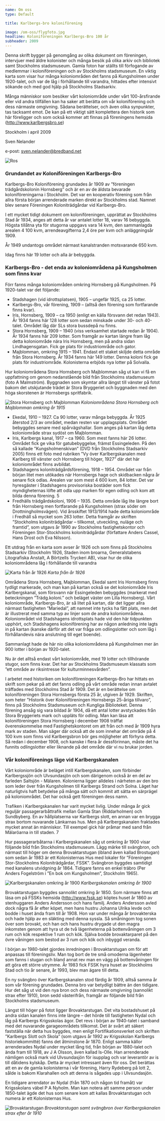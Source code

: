 ```yaml
---
name: Om oss
type: Default

title: Karlbergs-bro koloniförening

image: /om-oss/flygfoto.jpg
headline: Koloniföreningen Karlbergs-Bro 100 år
subheader: 2009
---
```

Denna skrift bygger på genomgång av olika dokument om föreningen, intervjuer med äldre
kolonister och många besök på olika arkiv och bibliotek samt Stockholms stadsmuseum.
Gamla foton har ställts till förfogande av medlemmar i koloniföreningen och av Stockholms
stadsmuseum. En viktig karta som visar hur många koloniområden det fanns på Kungsholmen
under 1920-talet, och var de låg i förhållande till varandra, hittades efter intensivt sökande och
med god hjälp på Stockholms Stadsarkiv.

Många människor som besöker vårt koloniområde under vårt 100-årsfirande eller vid andra
tillfällen kan ha saker att berätta om vår koloniförening och dess närmaste omgivning.
Sådana berättelser, och även olika synpunkter, tas tacksamt emot. De kan på ett viktigt sätt
komplettera den historik som här föreligger och som också kommer att finnas på föreningens
hemsida (http://www.karlbergsbro.se)

Stockholm i april 2009

Sven Nelander

e-post: sven.nelander@bredband.net 

![Ros](/om-oss/ros.jpg)

### Grundandet av Koloniföreningen Karlbergs-Bro

Karlbergs-Bro Koloniförening grundades år 1909 av ”föreningen trädgårdskolonin
Hornsberg” och är en av de äldsta bevarade koloniföreningarna i Stockholm. Det var en
kooperativ förening som från allra första början arrenderade marken direkt av Stockholms
stad. Namnet blev senare Föreningen Koloniträdgårdar vid Karlbergs-Bro.

I ett mycket tidigt dokument om koloniföreningen, upprättat av Stockholms Stad år 1934,
anges att detta år var antalet lotter 18, varav 16 bebyggda. Högsta tillåtna yta för stugorna
uppgavs vara 14 kvm, den sammanlagda arealen 4 100 kvm, arrendeavgifterna 2,4 öre per
kvm och anläggningsår 1909.

År 1949 undantogs området närmast kanalstranden motsvarande 650 kvm.

Idag finns här 19 lotter och alla är bebyggda.

### Karlbergs-Bro - det enda av koloniområdena på Kungsholmen som finns kvar

Förr fanns många koloniområden omkring Hornsberg på Kungsholmen. På 1920-talet var det
följande:

* Stadshagen (vid idrottsplatsen), 1905 – ungefär 1925, ca 25 lotter.
* Karlbergs-Bro, vår förening, 1909 – (alltså den förening som fortfarande finns kvar).
* Iris, Hornsberg, 1909 – ca 1950 (enligt en källa försvann det redan 1943). År 1934 fanns
här 128 lotter som sedan minskade under 30- och 40-talet. Området låg där SLs stora
bussdepå nu finns.
* Stora Hornsberg, 1909 – 1940 (viss verksamhet startade redan år 1904). År 1934 fanns
här 209 lotter. Som framgår av kartan längre fram låg detta koloniområde nära Iris
Hornsberg, men på andra sidan Lindhagensgatan. Fick ge plats för industriområde och
gator.
* Majblomman, omkring 1915 – 1941. Endast ett staket skiljde detta område från Stora
Hornsberg. År 1934 fanns här 149 lotter. Denna koloni fick ge plats för industriområde.
Kolonisterna erbjöds nya lotter på Solvalla.

Hur koloniområdena Stora Hornsberg och Majblomman såg ut kan vi få en uppfattning om
genom nedanstående bild från Stockholms stadsmuseum (foto A Malmström). Byggnaden
som skymtar allra längst till vänster på fotot bakom det utskjutande trädet är Stora Bryggeriet
och byggnaden med den höga skorstenen är Hornsbergs spritfabrik. 

![Stora Hornsberg och Majblomman](/om-oss/svartvit.jpg)
*Koloniområdena Stora Hornsberg och Majblomman omkring år 1915*

* Ekedal, 1910 – 1927. Ca 90 lotter, varav många bebyggda. År 1925 återstod 2/3 av
området, medan resten var upplagsplats. Området bebyggdes senare med
spårvägshallar. Som anges på kartan låg detta koloniområde strax sydöst om
Majblomman.
* Iris, Karlbergs kanal, 1917 – ca 1960. Som mest fanns här 26 lotter. Området fick ge
vika för gatubebyggelse, främst Essingeleden. På den så kallade ”Kungsholmenskivan” (DVD från Stockholms Stadsarkiv 2005) finns ett foto med rubriken ”Vy över
Karlbergskanalen med Karlberg till vänster och Hornsberg till höger, 1927” där det
här koloniområdet finns avbildat.
* Stadshagens koloniträdgårdsförening, 1918 – 1954. Området var från början litet men
utökades när Hornsbergs hage och skidbacken några år senare fick odlas. Arealen var
som mest 4 600 kvm, 84 lotter. Det var hyresgäster i Stadshagens provisoriska
bostäder som fick myndigheternas löfte att odla upp marken för egen odling och kom
att bilda denna förening. 
5
* Fredhälls trädgårdskoloni, 1906 – 1935. Detta område låg lite längre bort från
Hornsberg men fortfarande på Kungsholmen (strax söder om Drottningholmsvägen).
Vid årsskiftet 1913/1914 hade detta koloniområde i Fredhäll så mycket som 263 lotter.
Detta framgår av skriften ”Stockholms koloniträdgårdar – tillkomst, utveckling,
nuläge och framtid”, som utgavs år 1990 av Stockholms fastighetskontor och
Föreningen Stor-Stockholms koloniträdgårdar (författare Anders Cassel, Hans Drost
och Eva Nilsson). 

Ett utdrag från en karta som avser år 1926 och som finns på Stockholms Stadsarkiv
(Stockholm 1926, Staden inom broarna, Generalstabens Litografiska Anstalt, A Börtzells
Tryckeri AB), visar hur de olika koloniområdena låg i förhållande till varandra

![Karta från år 1926](/om-oss/karta.jpg)
*Karta från år 1926*

Områdena Stora Hornsberg, Majblomman, Ekedal samt Iris Hornsberg finns tydligt
markerade, och man kan på kartan också se det koloniområde Iris Karlbergskanal, som
försvann när Essingeleden bebyggdes (markerat med beteckningen ”Trädg.koloni.” och
beläget väster om Lilla Hornsberg). Vårt koloniområde, Karlbergs-Bro, är så litet på kartan,
där det ligger allra närmast fastigheten ”Mariedal”, att namnet inte tycks ha fått plats, men det
är illustrerat med samma typ av linjer som de andra koloniområdena. Koloniområdet vid
Stadshagens idrottsplats hade vid den här tidpunkten upphört, och Stadshagens koloniförening
har av någon anledning inte lagts in på kartan (kanske därför att det var fråga om odlingslotter
och som låg i förhållandevis nära anslutning till eget boende).

Sammanlagt hade de här nio olika koloniområdena på Kungsholmen mer än 900 lotter i
början av 1920-talet.

Nu är det alltså endast vårt koloniområde, med 19 lotter och tillhörande stugor, som finns
kvar. Det har av Stockholms Stadsmuseum klassats som ”ett område av riksintresse för
kulturminnesvården”.

I arbetet med historiken om koloniföreningen Karlbergs-Bro har hittats en skrift som pekar på
att det fanns odling på vårt område redan innan avtalet träffades med Stockholms Stad år
1909. Det är en berättelse om koloniföreningen Stora Hornsbergs första 25 år, utgiven år
1929. Skriften, som heter ”Historik över Koloniföreningen Hornsbergs 25-åriga tillvaro”,
finns på Stockholms Stadsmuseum och Kungliga Biblioteket. Denna förening ansåg sig vara
bildad år 1904, då ett antal lotter avstyckades från Stora Bryggeriets mark och uppläts för
odling. Man kan läsa att koloniföreningen Stora Hornsberg i december 1908 träffat
överenskommelse med Fastighetskontoret om att från och med år 1909 hyra mark av staden.
Man säger där också att de som innehar det område på 4 100 kvm som finns vid
Karlbergsbron bör ges möjligheter att förhyra detta. Så redan i december 1908, och kanske i
flera år dessförinnan, måste det ha funnits odlingslotter eller liknande på det område där vi nu
brukar jorden. 

### Vår koloniförenings läge vid Karlbergskanalen

Vårt koloniområde är beläget intill Karlbergskanalen, som förbinder Karlbergssjön och
Ulvsundasjön och som därigenom också är en del av farleden Saltsjön - Mälaren. Kolonierna
ligger alldeles i närheten av den bro som leder över från Kungsholmen till Karlbergs Strand
och Solna. Läget har naturligtvis haft betydelse på många sätt och kommit att sätta en
särprägel på koloniområdet. Det har också gett föreningen dess namn.

Trafiken i Karlbergskanalen har varit mycket livlig. Under många år gick reguljär passagerarbåttrafik mellan Gamla Stan (Riddarholmen) och Sundbyberg. En av hållplatserna var
Karlbergs slott, en annan var en brygga strax bortom nuvarande Länkarnas hus. Men på
Karlbergskanalen fraktades mycket annat än människor. Till exempel gick här pråmar med
sand från Mälaröarna in till staden. 
7

Hur passagerarbåtarna i Karlbergskanalen såg ut omkring år 1900 visar följande bild från
Stockholms stadsmuseum. Lägg märke till svängbron, och närmast till höger om denna
Brovaktarstugan (ibland även kallad Brostugan) som sedan år 1983 är ett Kolonisternas Hus
med lokaler för ”Föreningen Stor-Stockholms Koloniträdgårdar, FSSK”. Svängbron byggdes
samtidigt med kanalens utvidgning år 1864. Tidigare fanns en enkel träbro (Per Anders
Fogelström i ”En bok om Kungsholmen”, Stockholm 1965). 

![Karlbergskanalen omkring år 1900](/om-oss/kanalen.jpg)
*Karlbergskanalen omkring år 1900*

Brovaktarstugan byggdes sannolikt omkring år 1850. Som närmare finns att läsa om på
FSSKs hemsida (http://www.fssk.se) köptes huset år 1860 av stenhuggaren Anders
Andersson och hans familj. Anders Andersson avled dock några få år efter köpet, men hans
hustru Johanna Ulrika levde och bodde i huset ända fram till år 1908. Hon var under många år
brovakterska och hade hjälp av en släkting med denna syssla. Så småningom tog sonen över
som brovakt, och han och hans hustru drygade ut den magra inkomsten genom att hyra ut de
två lägenheterna på bottenvåningen om 3 rum och kök respektive 1 rum och kök. Själva
bodde brovaktarparet på den övre våningen som bestod av 3 rum och kök och inbyggd
veranda.

I början av 1980-talet gjordes inredningen i Brovaktarstugan om för att anpassas till
föreningsliv. Man tog bort de tre små omoderna lägenheter som fanns i stugan och bland
annat rev man en vägg på bottenvåningen för att göra ett större utrymme. År 1983 fick FSSK
hyra huset av Stockholms Stad och tio år senare, år 1993, blev man ägare till detta. 

En ny svängbro över Karlbergskanalen stod färdig år 1909, alltså samma år som vår förening
grundades. Denna bro var betydligt bättre än den tidigare. Hur det såg ut vid den nya bron och
dess närmaste omgivning (sannolikt strax efter 1910), bron sedd västerifrån, framgår av
följande bild från Stockholms stadsmuseum.

Längst till höger på fotot ligger Brovaktarstugan. Det vita bostadshuset på andra sidan
kanalen finns inte längre – det hörde till fastigheten Nydal och låg på Karlbergs Krigsskolas
ägor. Det revs i början av 1940-talet i samband med det nuvarande garageområdets tillkomst.
Det är svårt att säkert fastställa när detta hus byggdes, men enligt Fortifikationsverket och
skriften ”Karlbergs Slott och Skola” (som utgavs år 1992 av Krigsskolan Karlbergs
historiekommitté) fanns det åtminstone år 1870. Enligt samma källor arrenderades Nydal
under mycket lång tid, från början av 1880-talet och ända fram till 1918, av J A Olsson, även
kallad Is-Olle. Han arrenderade nämligen också mark vid Ulvsundasjön för isupplag och var
leverantör av is till dåtidens kylskåp. Detta är mycket intressant även för oss. Det berättas att
en av de gamla kolonisterna i vår förening, Harry Rydeberg på lott 2, sålde is bakom
Klarahallen och att denna is sågades upp i Ulvsundasjön.

En tidigare arrendator av Nydal (från 1870 och någon tid framåt) var Krigsskolans väbel P A
Nyholm. Man kan notera att samme person under 1850-talet ägde det hus som senare kom att
kallas Brovaktarstugan och numera är ett Kolonisternas Hus. 

![Brovaktarstugan](/om-oss/brovaktarstugan.jpg)
*Brovaktarstugan samt svängbron över Karlbergskanalen strax efter år 1910*
